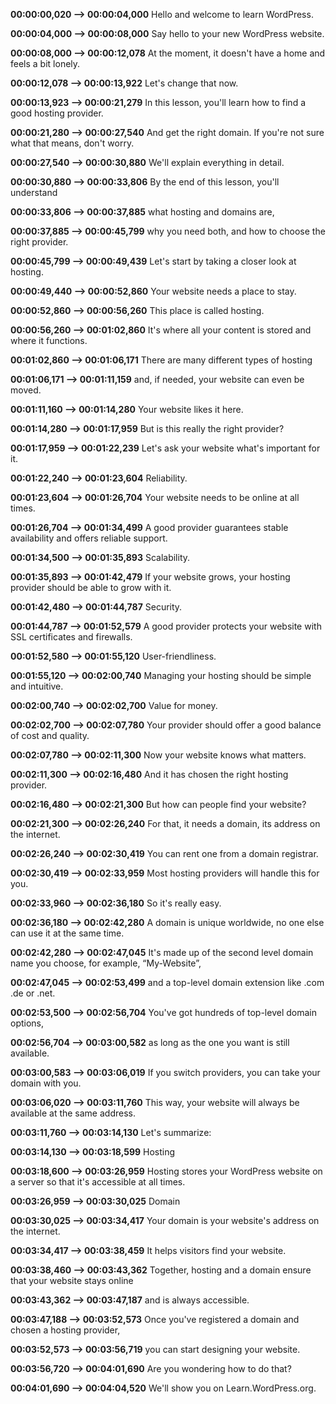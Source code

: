 **00:00:00,020 --> 00:00:04,000**
Hello and welcome to learn WordPress.

**00:00:04,000 --> 00:00:08,000**
Say hello to your new WordPress website.

**00:00:08,000 --> 00:00:12,078**
At the moment, it doesn't have a home and feels a bit lonely.

**00:00:12,078 --> 00:00:13,922**
Let's change that now.

**00:00:13,923 --> 00:00:21,279**
In this lesson, you'll learn how to find a good hosting provider.

**00:00:21,280 --> 00:00:27,540**
And get the right domain. If you're not sure what that means, don't worry.

**00:00:27,540 --> 00:00:30,880**
We'll explain everything in detail.

**00:00:30,880 --> 00:00:33,806**
By the end of this lesson, you'll understand

**00:00:33,806 --> 00:00:37,885**
what hosting and domains are,

**00:00:37,885 --> 00:00:45,799**
why you need both, and how to choose the right provider.

**00:00:45,799 --> 00:00:49,439**
Let's start by taking a closer look at hosting.

**00:00:49,440 --> 00:00:52,860**
Your website needs a place to stay.

**00:00:52,860 --> 00:00:56,260**
This place is called hosting.

**00:00:56,260 --> 00:01:02,860**
It's where all your content is stored and where it functions.

**00:01:02,860 --> 00:01:06,171**
There are many different types of hosting

**00:01:06,171 --> 00:01:11,159**
and, if needed, your website can even be moved.

**00:01:11,160 --> 00:01:14,280**
Your website likes it here.

**00:01:14,280 --> 00:01:17,959**
But is this really the right provider?

**00:01:17,959 --> 00:01:22,239**
Let's ask your website what's important for it.

**00:01:22,240 --> 00:01:23,604**
Reliability.

**00:01:23,604 --> 00:01:26,704**
Your website needs to be online at all times.

**00:01:26,704 --> 00:01:34,499**
A good provider guarantees stable availability and offers reliable support.

**00:01:34,500 --> 00:01:35,893**
Scalability.

**00:01:35,893 --> 00:01:42,479**
If your website grows, your hosting provider should be able to grow with it.

**00:01:42,480 --> 00:01:44,787**
Security.

**00:01:44,787 --> 00:01:52,579**
A good provider protects your website with SSL certificates and firewalls.

**00:01:52,580 --> 00:01:55,120**
User-friendliness.

**00:01:55,120 --> 00:02:00,740**
Managing your hosting should be simple and intuitive.

**00:02:00,740 --> 00:02:02,700**
Value for money.

**00:02:02,700 --> 00:02:07,780**
Your provider should offer a good balance of cost and quality.

**00:02:07,780 --> 00:02:11,300**
Now your website knows what matters.

**00:02:11,300 --> 00:02:16,480**
And it has chosen the right hosting provider.

**00:02:16,480 --> 00:02:21,300**
But how can people find your website?

**00:02:21,300 --> 00:02:26,240**
For that, it needs a domain, its address on the internet.

**00:02:26,240 --> 00:02:30,419**
You can rent one from a domain registrar.

**00:02:30,419 --> 00:02:33,959**
Most hosting providers will handle this for you.

**00:02:33,960 --> 00:02:36,180**
So it's really easy.

**00:02:36,180 --> 00:02:42,280**
A domain is unique worldwide, no one else can use it at the same time.

**00:02:42,280 --> 00:02:47,045**
It's made up of the second level domain name you choose, for example,  “My-Website”,

**00:02:47,045 --> 00:02:53,499**
and a top-level domain extension like .com .de or .net.

**00:02:53,500 --> 00:02:56,704**
You've got hundreds of top-level domain options,

**00:02:56,704 --> 00:03:00,582**
as long as the one you want is still available.

**00:03:00,583 --> 00:03:06,019**
If you switch providers, you can take your domain with you.

**00:03:06,020 --> 00:03:11,760**
This way, your website will always be available at the same address.

**00:03:11,760 --> 00:03:14,130**
Let's summarize:

**00:03:14,130 --> 00:03:18,599**
Hosting

**00:03:18,600 --> 00:03:26,959**
Hosting stores your WordPress website on a server so that it's accessible at all times.

**00:03:26,959 --> 00:03:30,025**
Domain

**00:03:30,025 --> 00:03:34,417**
Your domain is your website's address on the internet.

**00:03:34,417 --> 00:03:38,459**
It helps visitors find your website.

**00:03:38,460 --> 00:03:43,362**
Together, hosting and a domain ensure that your website stays online

**00:03:43,362 --> 00:03:47,187**
and is always accessible.

**00:03:47,188 --> 00:03:52,573**
Once you've registered a domain and chosen a hosting provider,

**00:03:52,573 --> 00:03:56,719**
you can start designing your website.

**00:03:56,720 --> 00:04:01,690**
Are you wondering how to do that?

**00:04:01,690 --> 00:04:04,520**
We'll show you on Learn.WordPress.org.
